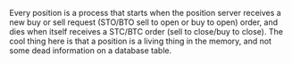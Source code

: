 Every position is a process that starts when the position server receives a new buy or sell request (STO/BTO sell to open or buy to open) order, and dies when itself receives a STC/BTC order (sell to close/buy to close). The cool thing here is that a position is a living thing in the memory, and not some dead information on a database table.
